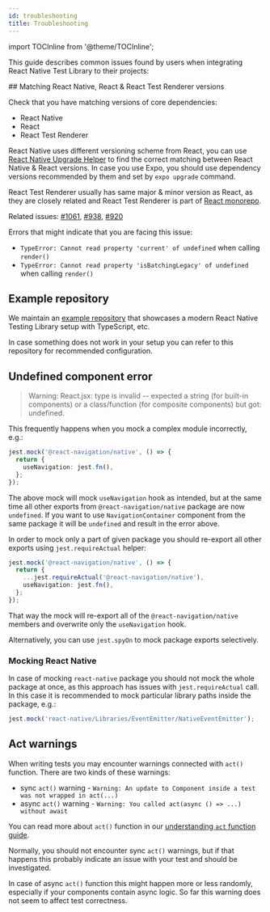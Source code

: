 ```yaml
---
id: troubleshooting
title: Troubleshooting
---
```


import TOCInline from '@theme/TOCInline';

This guide describes common issues found by users when integrating React Native Test Library to their projects:

<TOCInline toc={toc} />
## Matching React Native, React & React Test Renderer versions

Check that you have matching versions of core dependencies:

- React Native
- React
- React Test Renderer

React Native uses different versioning scheme from React, you can use [React Native Upgrade Helper](https://react-native-community.github.io/upgrade-helper/) to find the correct matching between React Native & React versions. In case you use Expo, you should use dependency versions recommended by them and set by `expo upgrade` command.

React Test Renderer usually has same major & minor version as React, as they are closely related and React Test Renderer is part of [React monorepo](https://github.com/facebook/react).

Related issues: [#1061](https://github.com/callstack/react-native-testing-library/issues/1061), [#938](https://github.com/callstack/react-native-testing-library/issues/938), [#920](https://github.com/callstack/react-native-testing-library/issues/920)

Errors that might indicate that you are facing this issue:

- `TypeError: Cannot read property 'current' of undefined` when calling `render()`
- `TypeError: Cannot read property 'isBatchingLegacy' of undefined` when calling `render()`

## Example repository

We maintain an [example repository](https://github.com/callstack/react-native-testing-library/tree/main/examples/basic) that showcases a modern React Native Testing Library setup with TypeScript, etc.

In case something does not work in your setup you can refer to this repository for recommended configuration.

## Undefined component error

> Warning: React.jsx: type is invalid -- expected a string (for built-in components) or a class/function (for composite components) but got: undefined.

This frequently happens when you mock a complex module incorrectly, e.g.:

```ts
jest.mock('@react-navigation/native', () => {
  return {
    useNavigation: jest.fn(),
  };
});
```

The above mock will mock `useNavigation` hook as intended, but at the same time all other exports from `@react-navigation/native` package are now `undefined`. If you want to use `NavigationContainer` component from the same package it will be `undefined` and result in the error above.

In order to mock only a part of given package you should re-export all other exports using `jest.requireActual` helper:

```ts
jest.mock('@react-navigation/native', () => {
  return {
    ...jest.requireActual('@react-navigation/native'),
    useNavigation: jest.fn(),
  };
});
```

That way the mock will re-export all of the `@react-navigation/native` members and overwrite only the `useNavigation` hook.

Alternatively, you can use `jest.spyOn` to mock package exports selectively.

### Mocking React Native

In case of mocking `react-native` package you should not mock the whole package at once, as this approach has issues with `jest.requireActual` call. In this case it is recommended to mock particular library paths inside the package, e.g.:

```ts
jest.mock('react-native/Libraries/EventEmitter/NativeEventEmitter');
```

## Act warnings

When writing tests you may encounter warnings connected with `act()` function. There are two kinds of these warnings:

- sync `act()` warning - `Warning: An update to Component inside a test was not wrapped in act(...)`
- async `act()` warning - `Warning: You called act(async () => ...) without await`

You can read more about `act()` function in our [understanding `act` function guide](https://callstack.github.io/react-native-testing-library/docs/understanding-act).

Normally, you should not encounter sync `act()` warnings, but if that happens this probably indicate an issue with your test and should be investigated.

In case of async `act()` function this might happen more or less randomly, especially if your components contain async logic. So far this warning does not seem to affect test correctness.
